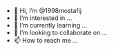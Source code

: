 - 👋 Hi, I’m @1998mostafij
- 👀 I’m interested in ...
- 🌱 I’m currently learning ...
- 💞️ I’m looking to collaborate on ...
- 📫 How to reach me ...

<!---
1998mostafij/1998mostafij is a ✨ special ✨ repository because its `README.md` (this file) appears on your GitHub profile.
You can click the Preview link to take a look at your changes.
--->
